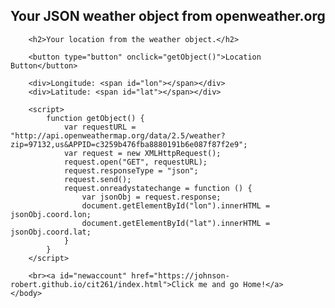 <!DOCTYPE html>
<html>
    <body>
        <h2>Your JSON weather object from openweather.org</h2>
        <div id="objectText"></div>
        <script>
            var requestURL = "http://api.openweathermap.org/data/2.5/weather?zip=97132,us&APPID=c3259b476fba8880191b6e087f87f2e9";
            var request = new XMLHttpRequest();
            request.open("GET", requestURL);
            request.responseType = "text";
            request.send();
            request.onreadystatechange = function () {
                var jsonObj = request.response;
                document.getElementById("objectText").innerHTML = jsonObj;
            }
        </script>

        <h2>Your location from the weather object.</h2>
        
        <button type="button" onclick="getObject()">Location Button</button>
        
        <div>Longitude: <span id="lon"></span></div>
        <div>Latitude: <span id="lat"></span></div>

        <script>
            function getObject() {
                var requestURL = "http://api.openweathermap.org/data/2.5/weather?zip=97132,us&APPID=c3259b476fba8880191b6e087f87f2e9";
                var request = new XMLHttpRequest();
                request.open("GET", requestURL);
                request.responseType = "json";
                request.send();
                request.onreadystatechange = function () {
                    var jsonObj = request.response;
                    document.getElementById("lon").innerHTML = jsonObj.coord.lon;
                    document.getElementById("lat").innerHTML = jsonObj.coord.lat;
                }
            }
        </script>

        <br><a id="newaccount" href="https://johnson-robert.github.io/cit261/index.html">Click me and go Home!</a>
    </body>
</html>